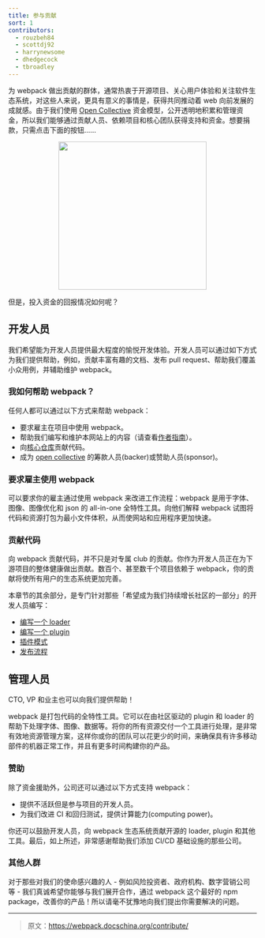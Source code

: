 ```yaml
---
title: 参与贡献
sort: 1
contributors:
  - rouzbeh84
  - scottdj92
  - harrynewsome
  - dhedgecock
  - tbroadley
---
```


为 webpack 做出贡献的群体，通常热衷于开源项目、关心用户体验和关注软件生态系统，对这些人来说，更具有意义的事情是，获得共同推动着 web 向前发展的成就感。由于我们使用 [Open Collective](https://opencollective.com/webpack) 资金模型，公开透明地积累和管理资金，所以我们能够通过贡献人员、依赖项目和核心团队获得支持和资金。想要捐款，只需点击下面的按钮……

<div align="center">
  <a href="https://opencollective.com/webpack/donate" target="_blank">
    <img src="https://opencollective.com/webpack/donate/button@2x.png?color=blue" width=300 />
  </a>
</div>

但是，投入资金的回报情况如何呢？


## 开发人员

我们希望能为开发人员提供最大程度的愉悦开发体验。开发人员可以通过如下方式为我们提供帮助，例如，贡献丰富有趣的文档、发布 pull request、帮助我们覆盖小众用例，并辅助维护 webpack。

### 我如何帮助 webpack？

任何人都可以通过以下方式来帮助 webpack：

- 要求雇主在项目中使用 webpack。
- 帮助我们编写和维护本网站上的内容（请查看[作者指南](/writers-guide)）。
- 向[核心仓库](https://github.com/webpack/webpack)贡献代码。
- 成为 [open collective](https://opencollective.com/webpack#support) 的筹款人员(backer)或赞助人员(sponsor)。

### 要求雇主使用 webpack

可以要求你的雇主通过使用 webpack 来改进工作流程：webpack 是用于字体、图像、图像优化和 json 的 all-in-one 全特性工具。向他们解释 webpack 试图将代码和资源打包为最小文件体积，从而使网站和应用程序更加快速。

### 贡献代码

向 webpack 贡献代码，并不只是对专属 club 的贡献。你作为开发人员正在为下游项目的整体健康做出贡献。数百个、甚至数千个项目依赖于 webpack，你的贡献将使所有用户的生态系统更加完善。

本章节的其余部分，是专门针对那些「希望成为我们持续增长社区的一部分」的开发人员编写：

- [编写一个 loader](./writing-a-loader)
- [编写一个 plugin](./writing-a-plugin)
- [插件模式](./plugin-patterns)
- [发布流程](./release-process)


## 管理人员

CTO, VP 和业主也可以向我们提供帮助！

<!-- add slides here regarding monetary value/dev time/tooling -->

webpack 是打包代码的全特性工具。它可以在由社区驱动的 plugin 和 loader 的帮助下处理字体、图像、数据等。将你的所有资源交付一个工具进行处理，是非常有效地资源管理方案，这样你或你的团队可以花更少的时间，来确保具有许多移动部件的机器正常工作，并且有更多时间构建你的产品。

### 赞助

除了资金援助外，公司还可以通过以下方式支持 webpack：

- 提供不活跃但是参与项目的开发人员。
- 为我们改进 CI 和回归测试，提供计算能力(computing power)。

你还可以鼓励开发人员，向 webpack 生态系统贡献开源的 loader, plugin 和其他工具。最后，如上所述，非常感谢帮助我们添加 CI/CD 基础设施的那些公司。

### 其他人群

对于那些对我们的使命感兴趣的人 - 例如风险投资者、政府机构、数字营销公司等 - 我们真诚希望你能够与我们展开合作，通过 webpack 这个最好的 npm package，改善你的产品！所以请毫不犹豫地向我们提出你需要解决的问题。

<!-- add slides here -->

***

> 原文：https://webpack.docschina.org/contribute/
